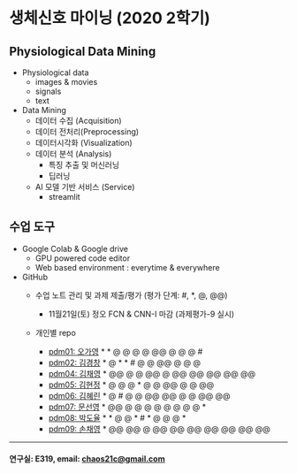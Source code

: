 # 생체신호 마이닝 (2020 2학기)

## Physiological Data Mining
* Physiological data
  - images & movies
  - signals
  - text
* Data Mining
  - 데이터 수집 (Acquisition)
  - 데이터 전처리(Preprocessing)
  - 데이터시각화 (Visualization)
  - 데이터 분석 (Analysis)
    * 특징 추출 및 머신러닝
    * 딥러닝
  - AI 모델 기반 서비스 (Service)
    * streamlit
    
## 수업 도구
* Google Colab & Google drive
  - GPU powered code editor
  - Web based environment : everytime & everywhere
* GitHub
  - 수업 노트 관리 및 과제 제출/평가 (평가 단계: #, *, @, @@)
    * 11월21일(토) 정오 FCN & CNN-I 마감 (과제평가-9 실시)  
    
  - 개인별 repo  
    * [pdm01: 오가영](https://github.com/o-going/pdm01) * * @ @ @ @ @@ @ @ @ #
    * [pdm02: 김경창](https://github.com/rldckd0103/pdm02) * @ * * # @ @ @@ @ @ @
    * [pdm04: 김채영](https://github.com/kimchaeyoung-student/pdm04) * @@ @ @ @@ @ @@ @@ @@ @@ @@
    * [pdm05: 김현정](https://github.com/dasdasqs2/pdm05) * @ @ @ * @ @ @@ @ @ @@
    * [pdm06: 김혜린](https://github.com/Kim-Hyerin/pdm06) * @ # @ @ @@ @@ @ @ @@ @@
    * [pdm07: 문선영](https://github.com/anstjsdud/pdm07) * @@ @ @ @ @ @ @ @ @ *
    * [pdm08: 박도율](https://github.com/DoyulPark/pdm08) * * @ @ * # * @ @ @ *
    * [pdm09: 손채영](https://github.com/chaeyeongSon/pdm09) * @@ @@ @ @@ @@ @@ @@ @@ @@ @@
 ---
 #### 연구실: E319, email: chaos21c@gmail.com
 

